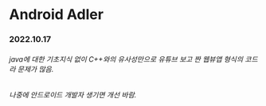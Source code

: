 # Android Adler
### 2022.10.17
###### java에 대한 기초지식 없이 C++와의 유사성만으로 유튜브 보고 짠 웹뷰앱 형식의 코드라 문제가 많음. 
###### 나중에 안드로이드 개발자 생기면 개선 바람.